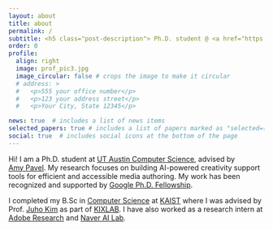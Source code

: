 ```yaml
---
layout: about
title: about
permalink: /
subtitle: <h5 class="post-description"> Ph.D. student @ <a href="https://www.cs.utexas.edu/">UT Austin Computer Science</a> </h5>
order: 0
profile:
  align: right
  image: prof_pic3.jpg
  image_circular: false # crops the image to make it circular
  # address: >
  #   <p>555 your office number</p>
  #   <p>123 your address street</p>
  #   <p>Your City, State 12345</p>

news: true  # includes a list of news items
selected_papers: true # includes a list of papers marked as "selected={true}"
social: true  # includes social icons at the bottom of the page
---
```


Hi! I am a Ph.D. student at [UT Austin Computer Science](https://www.cs.utexas.edu/), advised by 
\
[Amy Pavel](https://amypavel.com/). My research focuses on building AI-powered creativity support tools for efficient and accessible media authoring. My work has been recognized and supported by [Google Ph.D. Fellowship](https://www.cs.utexas.edu/news/2024/computer-science-doctoral-student-earns-google-fellowship).


I completed my B.Sc in [Computer Science](https://cs.kaist.ac.kr/) at [KAIST](http://kaist.ac.kr/en/) where I was advised by Prof. [Juho Kim](https://juhokim.com/) as part of [KIXLAB](https://www.kixlab.org/).
I have also worked as a research intern at [Adobe Research](https://research.adobe.com/research/) and [Naver AI Lab](https://naver-career.gitbook.io/en/teams/clova-cic/ai-lab).

